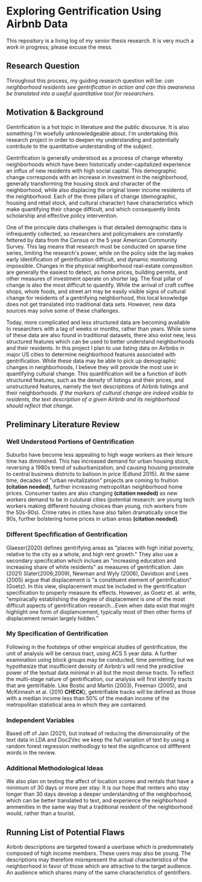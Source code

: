 # Exploring Gentrification Using Airbnb Data

This repository is a living log of my senior thesis research. It is very much a work in progress; please excuse the mess. 

## Research Question

Throughout this process, my guiding research question will be: *can neighborhood residents see gentrification in action and can this awareness be translated into a useful quantitative tool for researchers.*


## Motivation & Background

Gentrification is a hot topic in literature and the public discourse. It is also something I'm woefully unknowledgeable about. I'm undertaking this research project in order to deepen my understanding and potentially contribute to the quantitative understanding of the subject.

Gentrification is generally understood as a process of change whereby neighborhoods which have been historically under-capitalized experience an influx of new residents with high social capital. This demographic change corresponds with an increase in investment in the neighborhood, generally transforming the housing stock and character of the neighborhood, while also displacing the original lower income residents of the neighborhood. Each of the three pillars of change (demographic, housing and retail stock, and cultural character) have characteristics which make quantifying their change difficult, and which consequently limits scholarship and effective policy intervention. 

One of the principle data challenges is that detailed demographic data is infrequently collected, so researchers and policymakers are constantly fettered by data from the Census or the 5 year American Community Survey. This lag means that research must be conducted on sparse time series, limiting the research's power, while on the policy side the lag makes early identification of gentrification difficult, and dynamic monitoring impossible. Changes in the physical neighborhood real-estate composition are generally the easiest to detect, as home prices, building permits, and other measures of investment operate on shorter lag. The final pillar of change is also the most difficult to quantify. While the arrival of craft coffee shops, whole foods, and street art may be easily visible signs of cultural change for residents of a gentrifying neighborhood, this local knowledge does not get translated into traditional data sets. However, new data sources may solve some of these challenges.

Today, more complicated and less structured data are becoming available to researchers with a lag of weeks or months, rather than years. While some of these data are also found in traditional datasets, there also exist new, less structured features which can be used to better understand neighborhoods and their residents. In this project I plan to use listing data on Airbnbs in major US cities to determine neighborhood features associated with gentrification. While these data may be able to pick up demographic changes in neighborhoods, I believe they will provide the most use in quantifying cultural change. This quantification will be a function of both structured features, such as the density of listings and their prices, and unstructured features, namely the text descriptions of Airbnb listings and their neighborhoods. *If the markers of cultural change are indeed visible to residents, the text description of a given Airbnb and its neighborhood should reflect that change.*

## Preliminary Literature Review

### Well Understood Portions of Gentrification

Suburbs have become less appealing to high wage workers as their leisure time has diminished. This has increased demand for urban housing stock, reversing a 1980s trend of suburbanization, and causing housing proximate to central business districts to balloon in price (Edlund 2015). At the same time, decades of "urban revitalization" projects are coming to fruition **(citation needed)**, further increasing metropolitan neighborhood home prices. Consumer tastes are also changing **(citation needed)** as new workers demand to be in culutural cities (potential research: are young tech workers making different housing choices than young, rich workers from the 50s-90s). Crime rates in cities have also fallen dramatically since the 90s, further bolstering home prices in urban areas **(citation needed)**.


### Different Specfification of Gentrification
Glaeser(2020) defines gentrifying areas as "places with high initial poverty, relative to the city as a whole, and high rent growth." They also use a secondary specification which inclues an "increasing education and increasing share of white residents" as measures of gentrification. 
Jain (2021) 
Slater(2006;2009), Newman and Wyly (2006), Davidson and Lees (2005) argue that displacement is "a constituent element of gentrification" (Goetz). In this view, displacement must be included in the gentrification specification to properly measure its effects. However, as Goetz et. al. write, "empiracally establishing the degree of displacement is one of the most difficult aspects of gentrification research...Even when data exist that might highlight one form of displamcement, typically most of then other forms of displacement remain largely hidden."

### My Specification of Gentrification
Following in the footsteps of other empirical studies of gentrification, the unit of analysis will be census tract, using ACS 5 year data. A further examination using block groups may be conducted, time permitting, but we hypothesize that insufficient density of Airbnb's will rend the predictive power of the textual data minimal in all but the most dense tracts. To reflect the multi-stage nature of gentrification, our analysis will first identify tracts that are gentrifiable.
Like Bostic and Martin (2003), Freeman (2005), and McKinnesh et al. (2010 **CHECK**), getntrifiable tracks will be defined as those with a median income less than 50% of the median income of the metropolitan statistical area in which they are contained.  

### Independent Variables

Based off of Jain (2021), but instead of reducing the dimensionality of the text data in LDA and Doc2Vec we keep the full variation of text by using a random forest regression methodlogy to test the significance od diffferent words in the review. 

### Additional Methodological Ideas
We also plan on testing the affect of location scores and rentals that have a minimum of 30 days or more per stay. It is our hope that renters who stay longer than 30 days develop a deeper understanding of the neighborhood, which can be better translated to text, and experience the neighborhood ammenities in the same way that a traditional resident of the neighborhood would, rather than a tourist. 

## Running List of Potential Flaws

Airbnb descriptions are targeted toward a userbase which is predominately composed of high income members. These users may also be young. The descriptions may therefore misrepresent the actual characteristics of the neighborhood in favor of those which are attractive to the target audience. An audience which shares many of the same characteristics of gentrifiers. 


